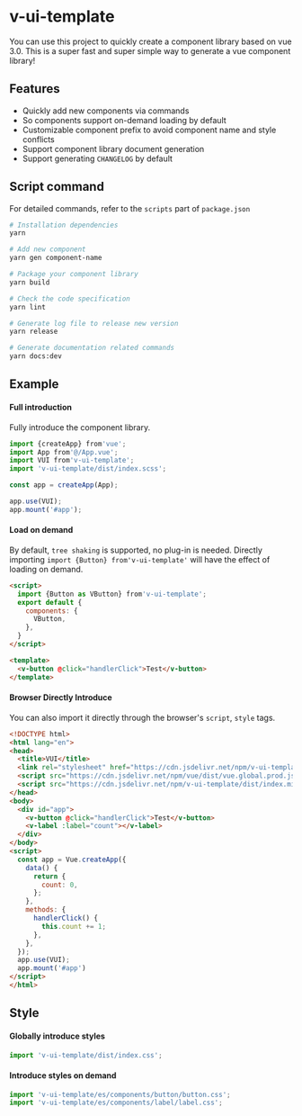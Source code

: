 # v-ui-template

 You can use this project to quickly create a component library based on vue 3.0. This is a super fast and super simple way to generate a vue component library!

## Features

+ Quickly add new components via commands
+ So components support on-demand loading by default
+ Customizable component prefix to avoid component name and style conflicts
+ Support component library document generation
+ Support generating `CHANGELOG` by default

## Script command

For detailed commands, refer to the `scripts` part of `package.json`

```bash
# Installation dependencies
yarn

# Add new component
yarn gen component-name

# Package your component library
yarn build

# Check the code specification
yarn lint

# Generate log file to release new version
yarn release

# Generate documentation related commands
yarn docs:dev
```

## Example

#### Full introduction

Fully introduce the component library.

```js
import {createApp} from'vue';
import App from'@/App.vue';
import VUI from'v-ui-template';
import 'v-ui-template/dist/index.scss';

const app = createApp(App);

app.use(VUI);
app.mount('#app');
```

#### Load on demand

By default, `tree shaking` is supported, no plug-in is needed. Directly importing `import {Button} from'v-ui-template'` will have the effect of loading on demand.


```html
<script>
  import {Button as VButton} from'v-ui-template';
  export default {
    components: {
      VButton,
    },
  }
</script>

<template>
  <v-button @click="handlerClick">Test</v-button>
</template>
```

#### Browser Directly Introduce

You can also import it directly through the browser's `script`, `style` tags.

```html
<!DOCTYPE html>
<html lang="en">
<head>
  <title>VUI</title>
  <link rel="stylesheet" href="https://cdn.jsdelivr.net/npm/v-ui-template/dist/index.css">
  <script src="https://cdn.jsdelivr.net/npm/vue/dist/vue.global.prod.js"></script>
  <script src="https://cdn.jsdelivr.net/npm/v-ui-template/dist/index.min.js"></script>
</head>
<body>
  <div id="app">
    <v-button @click="handlerClick">Test</v-button>
    <v-label :label="count"></v-label>
  </div>
</body>
<script>
  const app = Vue.createApp({
    data() {
      return {
        count: 0,
      };
    },
    methods: {
      handlerClick() {
        this.count += 1;
      },
    },
  });
  app.use(VUI);
  app.mount('#app')
</script>
</html>
```

## Style

#### Globally introduce styles

```js
import 'v-ui-template/dist/index.css';
```

#### Introduce styles on demand

```js
import 'v-ui-template/es/components/button/button.css';
import 'v-ui-template/es/components/label/label.css';
```